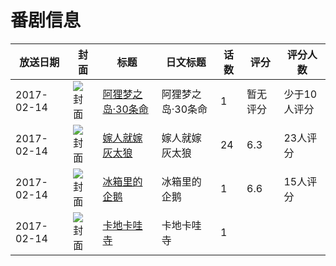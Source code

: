 # 番剧信息

|放送日期|封面|标题|日文标题|话数|评分|评分人数|
|---|---|---|---|---|---|---|
|2017-02-14|![封面](https://lain.bgm.tv/pic/cover/c/3b/e1/209190_Jnxlj.jpg)|[阿狸梦之岛·30条命](https://bangumi.tv/subject/209190)|阿狸梦之岛·30条命|1|暂无评分|少于10人评分|
|2017-02-14|![封面](https://lain.bgm.tv/pic/cover/c/5d/8c/209191_SMDbe.jpg)|[嫁人就嫁灰太狼](https://bangumi.tv/subject/209191)|嫁人就嫁灰太狼|24|6.3|23人评分|
|2017-02-14|![封面](https://lain.bgm.tv/pic/cover/c/ff/2a/226813_xnX7u.jpg)|[冰箱里的企鹅](https://bangumi.tv/subject/226813)|冰箱里的企鹅|1|6.6|15人评分|
|2017-02-14|![封面](https://lain.bgm.tv/pic/cover/c/20/99/228226_zPS16.jpg)|[卡地卡哇寺](https://bangumi.tv/subject/228226)|卡地卡哇寺|1|||
